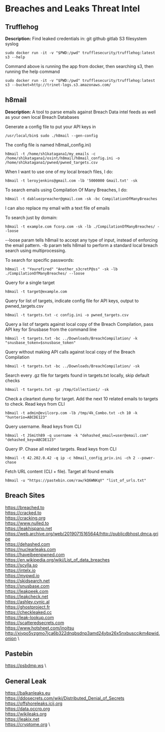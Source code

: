 # Breaches and Leaks Threat Intel

## Trufflehog

**Description:** Find leaked credentials in:
git
github
gitlab
S3
filesystem
syslog

`sudo docker run -it -v "$PWD:/pwd" trufflesecurity/trufflehog:latest s3 --help`

Command above is running the app from docker, then searching s3, then running the help command

`sudo docker run -it -v "$PWD:/pwd" trufflesecurity/trufflehog:latest s3 --bucket=http://trinet-logs.s3.amazonaws.com/`


## h8mail

**Description:** A tool to parse emails against Breach Data intel feeds as well as your own local Breach Databases

Generate a config file to put your API keys in

`/usr/local/bin$ sudo ./h8mail --gen-config`

The config file is named h8mail_config.ini)

`h8mail -t /home/sh1katagana1/my_emails -c /home/sh1katagana1/osint/h8mail/h8mail_config.ini -o /home/sh1katagana1/pwned/pwned_targets.csv`

When I want to use one of my local breach files, I do: 

`h8mail -t leroyjenkins@gmail.com -lb '5000000 Gmail.txt' -sk`

To search emails using Compilation Of Many Breaches, I do: 

`h8mail -t dabluezpreacher@gmail.com -sk -bc CompilationOfManyBreaches`

I can also replace my email with a text file of emails
 
To search just by domain: 

`h8mail -t example.com fcorp.com -sk -lb ./CompilationOfManyBreaches/ --loose`

--loose param tells h8mail to accept any type of input, instead of enforcing the email pattern.
-lb param tells h8mail to perform a standard local breach search using multiprocessing.

To search for specific passwords: 

`h8mail -t "Yourefired" "Another_s3cretP@ss" -sk -lb ./CompilationOfManyBreaches/ --loose`


Query for a single target

`h8mail -t target@example.com`

Query for list of targets, indicate config file for API keys, output to pwned_targets.csv

`h8mail -t targets.txt -c config.ini -o pwned_targets.csv`

Query a list of targets against local copy of the Breach Compilation, pass API key for Snusbase from the command line

`h8mail -t targets.txt -bc ../Downloads/BreachCompilation/ -k "snusbase_token=$snusbase_token"`

Query without making API calls against local copy of the Breach Compilation

`h8mail -t targets.txt -bc ../Downloads/BreachCompilation/ -sk`

Search every .gz file for targets found in targets.txt locally, skip default checks

`h8mail -t targets.txt -gz /tmp/Collection1/ -sk`

Check a cleartext dump for target. Add the next 10 related emails to targets to check. Read keys from CLI

`h8mail -t admin@evilcorp.com -lb /tmp/4k_Combo.txt -ch 10 -k "hunterio=ABCDE123"`

Query username. Read keys from CLI

`h8mail -t JSmith89 -q username -k "dehashed_email=user@email.com" "dehashed_key=ABCDE123"`

Query IP. Chase all related targets. Read keys from CLI

`h8mail -t 42.202.0.42 -q ip -c h8mail_config_priv.ini -ch 2 --power-chase`

Fetch URL content (CLI + file). Target all found emails

`h8mail -u "https://pastebin.com/raw/kQ6WNKqY" "list_of_urls.txt"`

## Breach Sites

https://breached.to \
https://cracked.to \
https://cracking.org \
https://www.nulled.to \
https://leakhispano.net \
https://web.archive.org/web/20190715165644/http://publicdbhost.dmca.gripe \
https://dehashed.com \
https://nuclearleaks.com \
https://haveibeenpwned.com \
https://en.wikipedia.org/wiki/List_of_data_breaches \
https://scylla.so \
https://intelx.io \
https://mypwd.io \
https://skidsearch.net \
https://snusbase.com \
https://leakpeek.com \
https://leakcheck.net \
https://ashley.cynic.al \
https://ghostproject.fr \
https://checkleaked.cc \
https://leak-lookup.com \
https://scatteredsecrets.com \
https://www.hotsheet.com/inoitsu \
http://xjypo5vzgmo7jca6b322dnqbsdnp3amd24ybx26x5nxbusccjkm4pwid.onion \

## Pastebin
https://psbdmp.ws \


## General Leak
https://balkanleaks.eu \
https://ddosecrets.com/wiki/Distributed_Denial_of_Secrets \
https://offshoreleaks.icij.org \
https://data.occrp.org \
https://wikileaks.org \
https://leakix.net \
https://cryptome.org \

